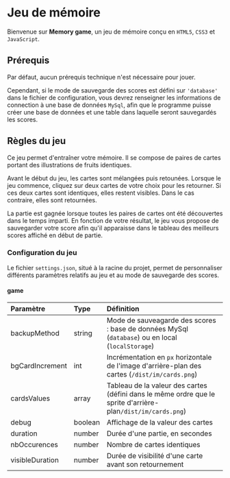 # Jeu de mémoire

Bienvenue sur **Memory game**, un jeu de mémoire conçu en `HTML5`, `CSS3` et `JavaScript`.

## Prérequis

Par défaut, aucun prérequis technique n'est nécessaire pour jouer.

Cependant, si le mode de sauvegarde des scores est défini sur `'database'` dans le fichier de configuration, vous devrez renseigner les informations de connection à une base de données `MySql`, afin que le programme puisse créer une base de données et une table dans laquelle seront sauvegardés les scores.

## Règles du jeu

Ce jeu permet d'entraîner votre mémoire. Il se compose de paires de cartes portant des illustrations de fruits identiques.

Avant le début du jeu, les cartes sont mélangées puis retounées. Lorsque le jeu commence, cliquez sur deux cartes de votre choix pour les retourner. Si ces deux cartes sont identiques, elles restent visibles. Dans le cas contraire, elles sont retournées.

La partie est gagnée lorsque toutes les paires de cartes ont été découvertes dans le temps imparti. En fonction de votre résultat, le jeu vous propose de sauvegarder votre score afin qu'il apparaisse dans le tableau des meilleurs scores affiché en début de partie.

### Configuration du jeu

Le fichier `settings.json`, situé à la racine du projet, permet de personnaliser différents paramètres relatifs au jeu et au mode de sauvegarde des scores.

#### game

| Paramètre       | Type     | Définition                                                                                                   |
| :-------------- | :------- | :----------------------------------------------------------------------------------------------------------- |
| backupMethod    | string   | Mode de sauveagarde des scores : base de données MySql (`database`) ou en local (`localStorage`)             |
| bgCardIncrement | int      | Incrémentation en `px` horizontale de l'image d'arrière-plan des cartes (`/dist/im/cards.png`)               |
| cardsValues     | array    | Tableau de la valeur des cartes (défini dans le même ordre que le sprite d'arrière-plan`/dist/im/cards.png`) |
| debug           | boolean  | Affichage de la valeur des cartes                                                                            |
| duration        | number   | Durée d'une partie, en secondes                                                                              |
| nbOccurences    | number   | Nombre de cartes identiques                                                                                  |
| visibleDuration | number   | Durée de visibilité d'une carte avant son retournement                                                       |
